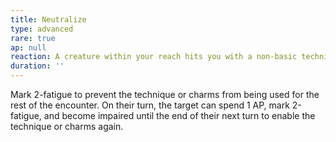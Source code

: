 ```yaml
---
title: Neutralize
type: advanced
rare: true
ap: null
reaction: A creature within your reach hits you with a non-basic technique or charmed cantrip
duration: ''
---
```


Mark 2-fatigue to prevent the technique or charms from being used for the rest of the encounter. On their turn, the target can spend 1 AP, mark 2-fatigue, and become impaired until the end of their next turn to enable the technique or charms again.
